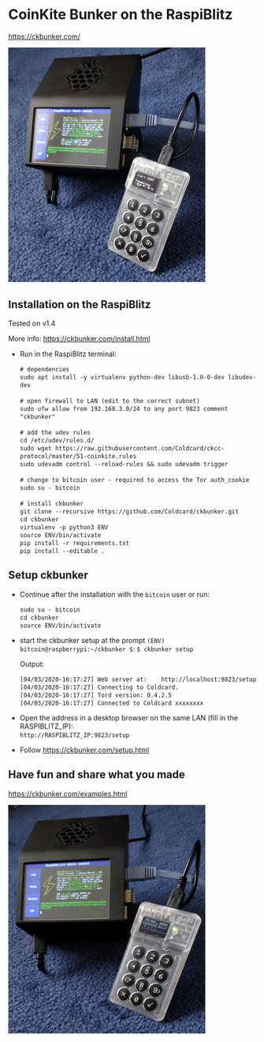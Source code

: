 # CoinKite Bunker on the RaspiBlitz

https://ckbunker.com/

<p align="left">
  <img width="400" src="/images/ckbunker.starthsm.jpg">
</p>

## Installation on the RaspiBlitz 
Tested on v1.4

More info: https://ckbunker.com/install.html

* Run in the RaspiBlitz terminal: 

    ```
    # dependencies
    sudo apt install -y virtualenv python-dev libusb-1.0-0-dev libudev-dev

    # open firewall to LAN (edit to the correct subnet)
    sudo ufw allow from 192.168.3.0/24 to any port 9823 comment "ckbunker"

    # add the udev rules
    cd /etc/udev/rules.d/
    sudo wget https://raw.githubusercontent.com/Coldcard/ckcc-protocol/master/51-coinkite.rules
    sudo udevadm control --reload-rules && sudo udevadm trigger

    # change to bitcoin user - required to access the Tor auth_cookie
    sudo su - bitcoin

    # install ckbunker
    git clone --recursive https://github.com/Coldcard/ckbunker.git
    cd ckbunker
    virtualenv -p python3 ENV
    source ENV/bin/activate
    pip install -r requirements.txt
    pip install --editable .
    ```

## Setup ckbunker

* Continue after the installation with the `bitcoin` user or run:
    ```
    sudo su - bitcoin
    cd ckbunker
    source ENV/bin/activate
    ```
* start the ckbunker setup at the prompt `(ENV) bitcoin@raspberrypi:~/ckbunker $`:
`$ ckbunker setup`

    Output: 
    ```
    [04/03/2020-16:17:27] Web server at:    http://localhost:9823/setup
    [04/03/2020-16:17:27] Connecting to Coldcard.
    [04/03/2020-16:17:27] Tord version: 0.4.2.5
    [04/03/2020-16:17:27] Connected to Coldcard xxxxxxxx
    ```
* Open the address in a desktop browser on the same LAN (fill in the RASPIBLITZ_IP):  
`http://RASPIBLITZ_IP:9823/setup`


* Follow https://ckbunker.com/setup.html

## Have fun and share what you made
https://ckbunker.com/examples.html


<p align="left">
  <img width="400" src="/images/ckbunker.hsmmode.jpg">
</p>
